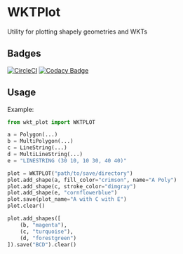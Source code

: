 # WKTPlot

Utility for plotting shapely geometries and WKTs

## Badges

[![CircleCI](https://circleci.com/gh/FuzzFoundation/WKTPlot.svg?style=shield)](https://circleci.com/gh/FuzzFoundation/WKTPlot)
[![Codacy Badge](https://app.codacy.com/project/badge/Grade/19fe4574645d492e8677c4b06152dd9d)](https://www.codacy.com/gh/FuzzFoundation/WKTPlot/dashboard?utm_source=github.com&amp;utm_medium=referral&amp;utm_content=FuzzFoundation/WKTPlot&amp;utm_campaign=Badge_Grade)

## Usage

Example:

```python
from wkt_plot import WKTPLOT

a = Polygon(...)
b = MultiPolygon(...)
c = LineString(...)
d = MultiLineString(...)
e = "LINESTRING (30 10, 10 30, 40 40)"

plot = WKTPLOT("path/to/save/directory")
plot.add_shape(a, fill_color="crimson", name="A Poly")
plot.add_shape(c, stroke_color="dimgray")
plot.add_shape(e, "cornflowerblue")
plot.save(plot_name="A with C with E")
plot.clear()

plot.add_shapes([
    (b, "magenta"),
    (c, "turquoise"),
    (d, "forestgreen")
]).save("BCD").clear()
```
